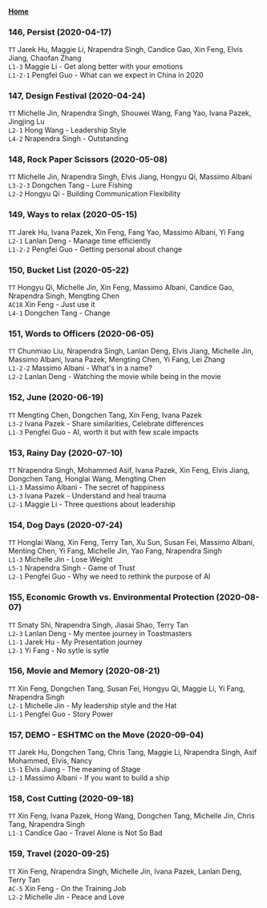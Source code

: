 #### [Home](https://eshtmc.github.io/)    

### 146, Persist (2020-04-17)
`TT`  Jarek Hu, Maggie Li, Nrapendra Singh, Candice Gao, Xin Feng, Elvis Jiang, Chaofan Zhang    
`L1-3` Maggie Li - Get along better with your emotions   
`L1-2-1` Pengfei Guo - What can we expect in China in 2020   

### 147, Design Festival (2020-04-24)
`TT` Michelle Jin, Nrapendra Singh, Shouwei Wang, Fang Yao, Ivana Pazek, Jingjing Lu   
`L2-1` Hong Wang - Leadership Style   
`L4-2` Nrapendra Singh - Outstanding   

### 148, Rock Paper Scissors (2020-05-08)
`TT` Michelle Jin, Nrapendra Singh, Elvis Jiang, Hongyu Qi, Massimo Albani    
`L3-2-3` Dongchen Tang - Lure Fishing   
`L2-2` Hongyu Qi - Building Communication Flexibility   

### 149, Ways to relax (2020-05-15)
`TT` Jarek Hu, Ivana Pazek, Xin Feng, Fang Yao, Massimo Albani, Yi Fang    
`L2-1` Lanlan Deng - Manage time efficiently   
`L1-2-2` Pengfei Guo - Getting personal about change   

### 150, Bucket List (2020-05-22)
`TT` Hongyu Qi, Michelle Jin, Xin Feng, Massimo Albani, Candice Gao, Nrapendra Singh, Mengting Chen     
`AC18` Xin Feng - Just use it   
`L4-1` Dongchen Tang - Change    

### 151, Words to Officers (2020-06-05)
`TT` Chunmiao Liu, Nrapendra Singh, Lanlan Deng, Elvis Jiang, Michelle Jin, Massimo Albani, Ivana Pazek, Mengting Chen, Yi Fang, Lei Zhang   
`L1-2-2` Massimo Albani - What's in a name?    
`L2-2` Lanlan Deng - Watching the movie while being in the movie   

### 152, June (2020-06-19)
`TT` Mengting Chen, Dongchen Tang, Xin Feng, Ivana Pazek       
`L3-2` Ivana Pazek - Share similarities, Celebrate differences   
`L1-3` Pengfei Guo - AI, worth it but with few scale impacts      

### 153, Rainy Day (2020-07-10)
`TT` Nrapendra Singh, Mohammed Asif, Ivana Pazek, Xin Feng, Elvis Jiang, Dongchen Tang, Honglai Wang, Mengting Chen   
`L1-3` Massimo Albani - The secret of happiness   
`L3-3` Ivana Pazek - Understand and heal trauma   
`L2-1` Maggie Li - Three questions about leadership   

### 154, Dog Days (2020-07-24)
`TT` Honglai Wang, Xin Feng, Terry Tan, Xu Sun, Susan Fei, Massimo Albani, Menting Chen, Yi Fang, Michelle Jin, Yao Fang, Nrapendra Singh   
`L1-3` Michelle Jin - Lose Weight    
`L5-1` Nrapendra Singh - Game of Trust   
`L2-1` Pengfei Guo - Why we need to rethink the purpose of AI   

### 155, Economic Growth vs. Environmental Protection (2020-08-07)  
`TT` Smaty Shi, Nrapendra Singh, Jiasai Shao, Terry Tan   
`L2-3` Lanlan Deng - My mentee journey in Toastmasters    
`L1-1` Jarek Hu - My Presentation journey   
`L2-1` Yi Fang - No sytle is sytle   

### 156, Movie and Memory (2020-08-21)  
`TT` Xin Feng, Dongchen Tang, Susan Fei, Hongyu Qi, Maggie Li, Yi Fang, Nrapendra Singh   
`L2-1` Michelle Jin - My leadership style and the Hat    
`L1-1` Pengfei Guo - Story Power     

### 157, DEMO - ESHTMC on the Move (2020-09-04)  
`TT` Jarek Hu, Dongchen Tang, Chris Tang,  Maggie Li, Nrapendra Singh, Asif Mohammed, Elvis, Nancy   
`L5-1` Elvis Jiang - The meaning of Stage    
`L2-1` Massimo Albani - If you want to build a ship    

### 158, Cost Cutting (2020-09-18)  
`TT` Xin Feng, Ivana Pazek, Hong Wang, Dongchen Tang, Michelle Jin, Chris Tang, Nrapendra Singh    
`L1-1` Candice Gao - Travel Alone is Not So Bad    

### 159, Travel (2020-09-25)  
`TT` Xin Feng, Nrapendra Singh, Michelle Jin, Ivana Pazek, Lanlan Deng, Terry Tan         
`AC-5` Xin Feng - On the Training Job       
`L2-2` Michelle Jin - Peace and Love      